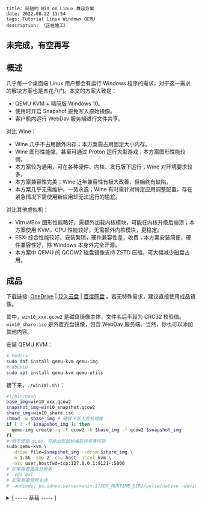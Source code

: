 ```
title: 简陋的 Win on Linux 兼容方案
date: 2022.08.22 11:54
tags: Tutorial Linux Windows QEMU
description: （正在施工）
```

## **未完成，有空再写**

## 概述

几乎每一个桌面端 Linux 用户都会有运行 Windows 程序的需求，对于这一需求的解决方案也是五花八门。本文的方案大致是：

- QEMU KVM + 精简版 Windows 10。
- 使用时开启 Snapshot 避免写入原始镜像。
- 客户机内运行 WebDav 服务端进行文件共享。

对比 Wine：

- Wine 几乎不占用额外内存；本方案需占用固定大小内存。
- Wine 图形性能强，甚至可通过 Proton 运行大型游戏；本方案图形性能较弱。
- 本方案较为通用，可在各种硬件、内核、发行版下运行；Wine 对环境要求较多。
- 本方案兼容性完美；Wine 近年兼容性有极大改善，但始终有缺陷。
- 本方案几乎无需维护，一劳永逸；Wine 有时需针对特定应用调整配置，存在紧急情况下需使用新应用却无法运行的尴尬。

对比其他虚拟机：

- VitrualBox 图形性能略好，需额外加载内核模块，可能在内核升级后崩溃；本方案使用 KVM，CPU 性能较好，无需额外内核模块，更稳定。
- ESXi 综合性能较好，安装繁琐，硬件兼容性差，收费；本方案安装简便，硬件兼容性好，除 Windows 本身外完全开源。
- 本方案中 QEMU 的 QCOW2 磁盘镜像支持 ZSTD 压缩，可大幅减少磁盘占用。

## 成品

下载链接: [OneDrive](https://1drv.ms/u/s!AndLPYbx5v06kh_hMRzLhgoTqOvN) | [123 云盘](https://www.123pan.com/s/SfI0Vv-yDEhd) | [百度网盘](https://pan.baidu.com/s/1M0zD537bNU5i78pcIyYk_w) 。若无特殊需求，建议直接使用成品镜像。

其中，`win10_xxx.qcow2` 是磁盘镜像主体，文件名后半段为 CRC32 校验值。`win10_share.iso` 是外置光盘镜像，包含 WebDav 服务端。当然，你也可以添加其他内容。

安装 QEMU KVM：

```sh
# Fedora
sudo dnf install qemu-kvm qemu-img
# Ubuntu
sudo apt install qemu-kvm qemu-utils
```

接下来，`./win10(.sh)`：

```sh
#!/bin/bash
base_img=win10_xxx.qcow2
snapshot_img=win10_snapshot.qcow2
share_img=win10_share.iso
chmod -w $base_img # 确保不写入原始镜像
if [ ! -f $snapshot_img ]; then
  qemu-img create -q -F qcow2 -b $base_img -f qcow2 $snapshot_img
fi
# 若不使用 sudo，可能出现鼠标捕获异常等问题
sudo qemu-kvm \
  -drive file=$snapshot_img -cdrom $share_img \
  -m 1.5G -smp 2 -cpu host -accel kvm \
  -nic user,hostfwd=tcp:127.0.0.1:9121-:5000
# 如果需要更高分辨率
# -vga qxl
# 如果需要音频支持
# -audiodev pa,id=pa,server=unix:${XDG_RUNTIME_DIR}/pulse/native -device intel-hda -device hda-duplex,audiodev=pa,mixer=off
```

<details>
<summary> [ ----- 草稿 ----- ] </summary>

关于镜像：

```
* 未激活。个人认为这不影响使用，且 KMS 激活存在过期的麻烦。
* 默认 Administrator 账户，禁用 UAC 等几乎所有安全相关功能。
* 注销后立刻自动登录，方便在外置光盘镜像中修改分辨率和缩放设置。
* 集成常用运行库和精简版输入法，不加入额外内容。建议将自定义内容写入外置光盘镜像。
* 使用中文版系统，因为国内某些软件在英文系统下会出现问题。也许你可以使用 Tiny10 自己做一个。

----- 更新日志 -----
* 20220904：修复输入法无法输入全角符号，修复IE主页破坏提示。

----- 集成内容 -----
* .NET Framework (32, 64) * (2.0, 3.0, 3.5, 4.6)
* MS Visual C++ Redist (32, 64) * (2005, 2008, 2010, 2013, 2015-2022)
* 搜狗五笔输入法 (支持拼音)

----- 来源信息 -----
安装镜像: Windows 10 三杰版 LTSB 2016 SE http://wuyou.net/forum.php?mod=viewthread&tid=411792
输入法: 搜狗五笔输入法 v5.2 正式版 for All Windows http://wuyou.net/forum.php?mod=viewthread&tid=428671
WebDav 服务端: DUFS https://github.com/sigoden/dufs
```

```sh
#!/bin/bash

# ensure run as root
if [[ $EUID -ne 0 ]]; then
  sudo $0 $*
  exit
fi

base_img=/run/media/kkocdko/data/win/pkgs/sys-imgs/win10_4006825f.qcow2
share_img=/run/media/kkocdko/data/win/pkgs/sys-imgs/win10_share.iso
tmpfs_dir=/home/kkocdko/misc/tmpfs
snapshot_img=$tmpfs_dir/win10_snapshot.qcow2
if [ ! -d $tmpfs_dir ]; then
  /home/kkocdko/misc/apps/ramdisk
fi
if [ ! -f $snapshot_img ]; then
  qemu-img create -f qcow2 -b $base_img -F qcow2 -o compression_type=zstd $snapshot_img &> /dev/null
  echo a new qemu snapshot image was created
fi
# use sudo, weaken the input grab
sudo qemu-kvm -drive file=$snapshot_img -cdrom $share_img -m 1.5G -cpu host -accel kvm -smp 2 -nic user,hostfwd=tcp:127.0.0.1:9121-:5000
# -vga qxl -device qxl
```

本页是《 LSW - 简陋的 Linux 上的 Win 兼容方案 》的目录。各篇链接如下：

0. 目录，起源

1. 选型：比较方案，协议限制

2. 制作：配置选项，选择镜像，装载，调整缩放

3. 交互：文件共享，网络

4. 应用：常用软件与技巧，搜狗五笔输入法

5. 优化：快照，差分，减小镜像体积，纯净化

```sh
# use udf to support long file name
mkisofs -udf -o share.iso ./share
qemu-img create -f qcow2 -o compression_type=zstd,preallocation=off win10.qcow2 32G
qemu-kvm -cdrom /run/media/kkocdko/data/win/pkgs/WinPE/WePE_2.2_10-64.iso -drive file=win10.qcow2 -drive file=share.iso,media=cdrom -boot once=d -m 1.5G -cpu host -accel kvm -smp 2
qemu-img convert -p -f qcow2 -O qcow2 -c -o compression_type=zstd,preallocation=off win10.qcow2 win10-zstd.qcow2
qemu-kvm -drive file=win10.qcow2 -m 1.5G -cpu host -accel kvm -smp 2

qemu-img create -f qcow2 -b win10_71c68d8d.qcow2 -F qcow2 -o compression_type=zstd snapshot.qcow2

qemu-kvm -cdrom /run/media/kkocdko/data/win/pkgs/WinPE/WePE_2.2_10-64.iso -drive file=/run/media/kkocdko/data/win/pkgs/sys-imgs/win10_22b7d436.qcow2 -boot once=d -m 2G -cpu host -accel kvm -smp 4

sudo qemu-kvm -cdrom /run/media/kkocdko/data/win/pkgs/WinPE/WePE_2.2_10-64.iso -drive file=/run/media/kkocdko/data/win/pkgs/sys-imgs/win10_22b7d436.qcow2 -drive file=/home/kkocdko/misc/reg/share.iso,media=cdrom -boot once=d -m 2G -cpu host -accel kvm -smp 4

sudo qemu-kvm -cdrom /run/media/kkocdko/data/win/pkgs/WinPE/WePE_2.2_10-64.iso -drive file=win10.qcow2 -drive file=win10_old.qcow2 -boot once=d -m 2G -cpu host -accel kvm -smp 4

sudo qemu-kvm \
  -drive file=win10.qcow2 -cdrom /run/media/kkocdko/data/win/pkgs/WinPE/WePE_2.2_10-64.iso \
  -boot once=d -m 2G -cpu host -accel kvm -smp 4 \
  -nic user,hostfwd=tcp:127.0.0.1:9121-:5000 -drive file=share.iso,media=cdrom \
  -audiodev id=jack,driver=jack

删除显示器设置： # HKEY_LOCAL_MACHINE\SYSTEM\ControlSet001\Control\GraphicsDrivers\Configuration\MSBDD...
自动启动挂载光盘中的 batch

sudo qemu-kvm -drive file=win10.qcow2 -m 2G -cpu host -accel kvm -smp 4


ide channel limit, if too many cdrom mount ,error


qemu-img create -f qcow2 win10.qcow2 32G
qemu-img create -q -F qcow2 -b /run/media/kkocdko/data/win/pkgs/sys-imgs/win10_4006825f.qcow2 -f qcow2 ./win10_snapshot.qcow2
sudo qemu-kvm -cdrom /run/media/kkocdko/data/win/pkgs/WinPE/WePE_2.2_10-64.iso -drive file=./win10.qcow2 -drive file=./win10_snapshot.qcow2 -drive file=./share.qcow2 -boot order=d -m 1.5G -smp 2 -cpu host -accel kvm

```

| Scale | DPI | DPI (Hex) | Name        |
| ----- | --- | --------- | ----------- |
| 100 % | 96  | 0x0060    | default     |
| 125 % | 120 | 0x0078    | medium      |
| 150 % | 144 | 0x0090    | larger      |
| 200 % | 192 | 0x00c0    | extra-large |
| 250 % | 240 | 0x00f0    | custom      |
| 300 % | 288 | 0x0120    | custom      |
| 400 % | 384 | 0x0180    | custom      |
| 500 % | 480 | 0x01e0    | custom      |

```
Windows Registry Editor Version 5.00

[HKEY_LOCAL_MACHINE\SOFTWARE\Microsoft\Windows NT\CurrentVersion\Winlogon]
"DefaultUserName"="Administrator"
"DefaultPassword"=""
"AutoAdminLogon"="1"
"ForceAutoLogon"=dword:00000001
"ForceUnlockLogon"=dword:00000001

[HKEY_CURRENT_USER\SOFTWARE\Microsoft\Windows\CurrentVersion\Explorer\Serialize]
"StartupDelayInMSec"=dword:00000000
```

https://docs.microsoft.com/en-us/windows-hardware/manufacture/desktop/dpi-related-apis-and-registry-settings

最近在尝试努力弄出一个方便的 Win10 镜像，在 QEMU 中运行，以满足我偶尔的使用 Windows 的需求。我希望让这个镜像足够小，只读，并且让

1. 请区分“收缩”和“压缩”的区别。不能混为一谈。

2. 在磁盘镜像中写入文件，镜像会被“撑开”。删除了文件后，要想让镜像回到原本的大小，需要“收缩”镜像。

3. 不要使用 Virtual Disk Precompactor，直接复制并修复引导。最好是单线程，减少碎片。

4. `NTFS` 压缩 无效

5. QEMU 的 `qcow2`，[修改 QCOW2 镜像的 ZSTD 压缩级别](/./post/202206112353)

6. snapshot

</details>
